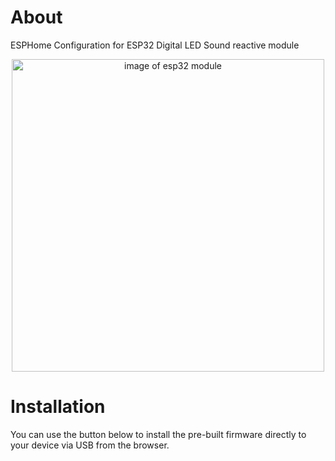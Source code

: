 # About

ESPHome Configuration for ESP32 Digital LED Sound reactive module
<center>
    <img src="https://raw.githubusercontent.com/Yannik25/https://yannik25.github.io/ESP32_minimal_WLED_sound//main/pcb3d.jpg" alt="image of esp32 module" width="500" />
</center>


# Installation

You can use the button below to install the pre-built firmware directly to your device via USB from the browser.

<esp-web-install-button manifest="./manifest.json"></esp-web-install-button>

<script type="module" src="https://unpkg.com/esp-web-tools@5.2.0/dist/web/install-button.js?module"></script>
